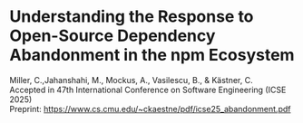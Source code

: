 # Understanding the Response to Open-Source Dependency Abandonment in the npm Ecosystem
Miller, C.,Jahanshahi, M., Mockus, A., Vasilescu, B., & Kästner, C.  
Accepted in 47th International Conference on Software Engineering (ICSE 2025)  
Preprint: https://www.cs.cmu.edu/~ckaestne/pdf/icse25_abandonment.pdf

